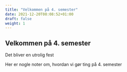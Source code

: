 ```yaml
---
title: "Velkommen på 4. semester"
date: 2021-12-20T08:08:52+01:00
draft: false
weight: 1
---
```





## Velkommen på 4. semester



Det bliver en utrolig fest



Her er nogle noter om, hvordan vi gør ting på 4. semester